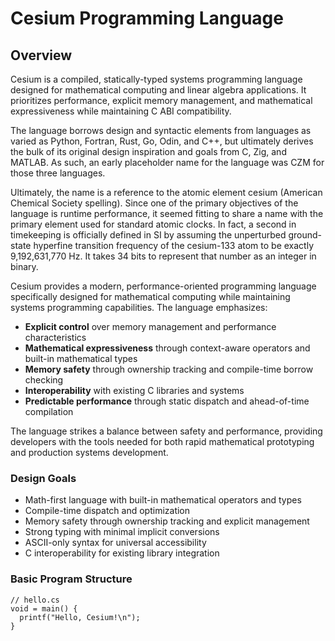 # Cesium Programming Language

## Overview

Cesium is a compiled, statically-typed systems programming language designed for mathematical computing and linear algebra applications. It prioritizes performance, explicit memory management, and mathematical expressiveness while maintaining C ABI compatibility.

The language borrows design and syntactic elements from languages as varied as Python, Fortran, Rust, Go, Odin, and C++, but ultimately derives the bulk of its original design inspiration and goals from C, Zig, and MATLAB.  As such, an early placeholder name for the language was CZM for those three languages.

Ultimately, the name is a reference to the atomic element cesium (American Chemical Society spelling).  Since one of the primary objectives of the language is runtime performance, it seemed fitting to share a name with the primary element used for standard atomic clocks.  In fact, a second in timekeeping is officially defined in SI by assuming the unperturbed ground-state hyperfine transition frequency of the cesium-133 atom to be exactly 9,192,631,770 Hz.  It takes 34 bits to represent that number as an integer in binary.

Cesium provides a modern, performance-oriented programming language specifically designed for mathematical computing while maintaining systems programming capabilities. The language emphasizes:

- **Explicit control** over memory management and performance characteristics
- **Mathematical expressiveness** through context-aware operators and built-in mathematical types
- **Memory safety** through ownership tracking and compile-time borrow checking
- **Interoperability** with existing C libraries and systems
- **Predictable performance** through static dispatch and ahead-of-time compilation

The language strikes a balance between safety and performance, providing developers with the tools needed for both rapid mathematical prototyping and production systems development.

### Design Goals

- Math-first language with built-in mathematical operators and types
- Compile-time dispatch and optimization
- Memory safety through ownership tracking and explicit management
- Strong typing with minimal implicit conversions
- ASCII-only syntax for universal accessibility
- C interoperability for existing library integration

### Basic Program Structure

```cesium
// hello.cs
void = main() {
  printf("Hello, Cesium!\n");
}
```
